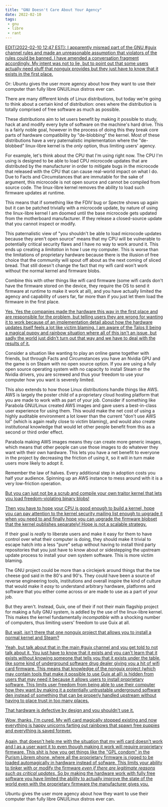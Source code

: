 ```yaml
---
title: "GNU Doesn't Care About Your Agency"
date: 2022-02-10
tags:
 - gnu
 - libre
 - rant
---
```


<div class="warning">

[EDIT(2022-02-10 12:47 EST): I apparently misread part of the GNU #guix channel
rules and made an unreasonable assumption that violators of the rules could be
banned. I have amended a conversation fragment accordingly. My intent was not to
lie, but to point out that some users actually need stuff that nonguix provides
but they just have to know that it exists in the first place.](conversation://Cadey/coffee)

</div>

Or: Ubuntu gives the user more agency about how they want to use their computer
than fully libre GNU/Linux distros ever can.

There are many different kinds of Linux distributions, but today we're going to
think about a certain kind of distribution: ones where the distribution is
totally comprised of free software as much as possible.

These distributions aim to let users benefit by making it possible to study,
hack at and modify every byte of software on the machine's hard drive. This is a
fairly noble goal, however in the process of doing this they break core parts of
hardware compatibility by "de-blobbing" the kernel. Most of these distributions
have a very paternalistic implementation where the "de-blobbed" linux-libre
kernel is the _only_ option, thus limiting users' agency.

For example, let's think about the CPU that I'm using right now. The CPU I'm
using is designed to be able to load CPU microcode updates that are distributed
by the manufacturer in order to mitigate bugs in the microcode that released
with the CPU that can cause real-world impact on what I do. Due to Facts and
Circumstances that are immutable for the sake of argument, this microcode is not
open source and cannot be compiled from source code. The linux-libre kernel
removes the ability to load such firmware updates at runtime.

This means that if something like the FDIV bug or Spectre shows up again but it
can be patched trivially with a microcode update, by nature of using the
linux-libre kernel I am doomed until the base microcode gets updated from the
motherboard manufacturer. If they release a closed-source update that you cannot
inspect or modify.

This paternalistic view of "you shouldn't be able to load microcode updates
because they aren't open source" means that my CPU will be vulnerable to
potentially critical security flaws and I have no way to work around it. This
ends up creating a _limitation_ in how I use my computer. This is worse than the
limitations of proprietary hardware because there is the illusion of free choice
that the community will spout off about as the next coming of sliced bread. That
still doesn't change the fact that my wifi card won't work without the normal
kernel and firmware blobs.

Combine this with other things like wifi card firmware (some wifi cards don't
have the firmware stored on the device, they require the OS to send it firmware
at runtime to make it work at all), and you have actually limited the agency and
capability of users far, far more than if you just let them load the firmware in
the first place.

[Yes, Yes the companies made the hardware this way in the first place and are
responsible for the problem, but telling users they are wrong for wanting it to
work because of an implementation detail about how the hardware updates itself
feels a lot like victim blaming. I am aware of the Talos II being a magical
puppy and rainbow situation where all of this isn't an issue, but sadly the
world just didn't turn out that way and we have to deal with the results of
it.](conversation://Cadey/coffee)

Consider a situation like wanting to play an online game together with friends,
but through Facts and Circumstances you have an Nvidia GPU and the game is on
Steam with no open source option. If you are using a fully open source operating
system with no capacity to install Steam or the Nvidia drivers, you are screwed
and thus your freedom to use your computer how you want is severely limited.

This also extends to how those Linux distributions handle things like AWS. AWS
is largely the poster child of a proprietary cloud hosting platform that you are
made to work with as part of your job. Consider if something like Parabola
GNU/Linux created AWS images and gave users a best-in-class user experience for
using them. This would make the net cost of using a highly auditable environment
a lot lower than the current "don't use AWS lol" (which is again really close to
victim blaming), and would also create institutional knowledge that would let
other people benefit from this as a second or third order effect.

Parabola making AWS images means they can create more generic images, which
means that other people can use those images to do whatever they want with their
own hardware. This lets you have a net benefit to everyone in the project by
decreasing the friction of using it, so it will in turn make users more likely
to adopt it.

Remember the law of halves. Every additional step in adoption costs you half
your audience. Spinning up an AWS instance to mess around with it is a very
low-friction operation.

[But you can just not be a scrub and compile your own traitor kernel that lets
you load freedom-violating binary blobs!](conversation://Numa/delet)

[Then you have to hope your CPU is good enough to build a kernel, hope you can
pay attention to the kernel security mailing list enough to upgrade it when you
need to and finally hope you can upgrade the firmware blobset that the kernel
publishes separately! Hope is not a scalable strategy.](conversation://Cadey/angy)

If their goal is _really_ to liberate users and make it easy for them to have
control over what their computer is doing, they should make it trivial to escape
hatch into a less "pure" setup without having to install third party
repositories that you just have to know about or sidestepping the upstream
update process to install your own system software. This is more victim blaming.

The GNU project could be more than a circlejerk around things that the toe
cheese god said in the 80's and 90's. They could have been a source of reverse
engineering tools, institutions and overall inspire the kind of culture that
would make it _easy_ to understand arbitrary hardware, platforms and software
that you either come across or are made to use as a part of your job.

But they aren't. Instead, Guix, one of their if not their main flagship project
for making a fully GNU system, is addled by the use of the linux-libre kernel.
This makes the kernel fundamentally _incompatible_ with a shocking number of
computers, thus limiting users' freedom to use Guix at all.

[But wait, isn't there that one nonguix project that allows you to install a
normal kernel and Steam?](conversation://Mara/hmm)

[Yeah, but talk about that in the main #guix channel and you get told to not
talk about it. You just have to know that it exists and you can't learn that it
exists without knowing someone that tells you that it exists under the table,
like some kind of underground software drug dealer giving you a hit of wifi card
firmware. This means that knowledge of the nonguix project (which may contain
tools that make it possible to use Guix at all) is hidden from users that may
need it because it allows users to install proprietary software. This limits
user freedom from being able to use their computer how they want by making it a 
potentially untrustable underground software den instead of something that can
be properly handled upstream without having to place trust in too many
places.](conversation://Cadey/angy)

[That hardware is defective by design and you shouldn't use
it.](conversation://Numa/delet)

[Wow, thanks, I'm cured. My wifi card magically stopped existing and now
everything is happy unicorns farting out rainbows that spawn free puppies and
everything is saved forever.<br /><br />Again, that doesn't help me with the
situation that my wifi card doesn't work and I as a user want it to even though
making it work will require proprietary firmware. This shit is how you get
things like the "GPL condom" in the Purism Librem phone, where all the
proprietary firmware is rigged to be loaded automagically in hardware instead of
sofware. This limits your ability to tinker with or modify the firmware _even if
there are legitimate reasons such as critical updates_. So by making the
hardware work with fully free software you have limited the ability to actually
improve the state of the world even with the proprietary firmware the
manufacturer gives you.](conversation://Cadey/angy)

Ubuntu gives the user more agency about how they want to use their computer than
fully libre GNU/Linux distros ever can.
